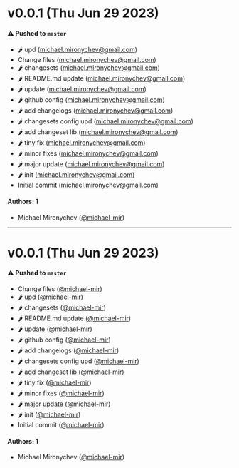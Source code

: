 # v0.0.1 (Thu Jun 29 2023)

#### ⚠️ Pushed to `master`

- :hot_pepper: upd (michael.mironychev@gmail.com)
- Change files (michael.mironychev@gmail.com)
- :hot_pepper: changesets (michael.mironychev@gmail.com)
- :hot_pepper: README.md update (michael.mironychev@gmail.com)
- :hot_pepper: update (michael.mironychev@gmail.com)
- :hot_pepper: github config (michael.mironychev@gmail.com)
- :hot_pepper: add changelogs (michael.mironychev@gmail.com)
- :hot_pepper: changesets config upd (michael.mironychev@gmail.com)
- :hot_pepper: add changeset lib (michael.mironychev@gmail.com)
- :hot_pepper: tiny fix (michael.mironychev@gmail.com)
- :hot_pepper: minor fixes (michael.mironychev@gmail.com)
- :hot_pepper: major update (michael.mironychev@gmail.com)
- :hot_pepper: init (michael.mironychev@gmail.com)
- Initial commit (michael.mironychev@gmail.com)

#### Authors: 1

- Michael Mironychev ([@michael-mir](https://github.com/michael-mir))

---

# v0.0.1 (Thu Jun 29 2023)

#### ⚠️ Pushed to `master`

- Change files ([@michael-mir](https://github.com/michael-mir))
- :hot_pepper: upd ([@michael-mir](https://github.com/michael-mir))
- :hot_pepper: changesets ([@michael-mir](https://github.com/michael-mir))
- :hot_pepper: README.md update ([@michael-mir](https://github.com/michael-mir))
- :hot_pepper: update ([@michael-mir](https://github.com/michael-mir))
- :hot_pepper: github config ([@michael-mir](https://github.com/michael-mir))
- :hot_pepper: add changelogs ([@michael-mir](https://github.com/michael-mir))
- :hot_pepper: changesets config upd ([@michael-mir](https://github.com/michael-mir))
- :hot_pepper: add changeset lib ([@michael-mir](https://github.com/michael-mir))
- :hot_pepper: tiny fix ([@michael-mir](https://github.com/michael-mir))
- :hot_pepper: minor fixes ([@michael-mir](https://github.com/michael-mir))
- :hot_pepper: major update ([@michael-mir](https://github.com/michael-mir))
- :hot_pepper: init ([@michael-mir](https://github.com/michael-mir))
- Initial commit ([@michael-mir](https://github.com/michael-mir))

#### Authors: 1

- Michael Mironychev ([@michael-mir](https://github.com/michael-mir))
